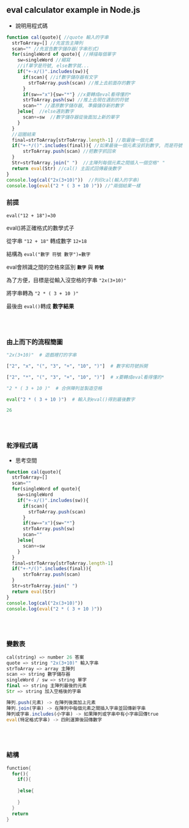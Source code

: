 ## eval calculator example in Node.js
- 說明用程式碼
```javascript
function cal(quote){ //quote 輸入的字串
  strToArray=[] //先宣告主陣列
  scan="" //先宣告數字儲存器(字串形式)
  for(singleWord of quote){ //掃描每個單字
    sw=singleWord //縮寫
    //if單字是符號, else數字就...
    if("+-x/()".includes(sw)){
      if(scan){ //if數字儲存器有文字
        strToArray.push(scan) //推上去前面存的數字
      }
      if(sw=="x"){sw="*"} //x要轉成eval看得懂的*
      strToArray.push(sw) //推上去現在遇到的符號
      scan="" //還原數字儲存器, 準備儲存新的數字
    }else{  //else遇到數字
      scan+=sw  //數字儲存器從後面加上新的單字
    }
  }
  //迴圈結束
  final=strToArray[strToArray.length-1] //取最後一個元素
  if("+-*/()".includes(final)){ //如果最後一個元素沒抓到數字, 而是符號
      strToArray.push(scan) //把數字抓回來
  }
  Str=strToArray.join(" ")  //主陣列每個元素之間插入一個空格" "
  return eval(Str) //cal() 主函式回傳最後數字
}
console.log(cal("2x(3+10)"))  //列印cal(輸入的字串)
console.log(eval("2 * ( 3 + 10 )")) //^兩個結果一樣
``` 
### 前提
`eval("12 + 18")=30`

eval()將正確格式的數學式子

從字串 `"12 + 18"` 轉成數字 `12+18`

結構為 `eval("數字 符號 數字")=數字`

eval會辨識之間的空格來區別 __`數字`__ 與 __`符號`__

為了方便，目標是從輸入沒空格的字串 `"2x(3+10)"`

將字串轉為 `"2 * ( 3 + 10 )"`

最後由 `eval()`轉成 __數字結果__

<br></br>
### 由上而下的流程簡圖
```python
"2x(3+10)"  # 遊戲裡打的字串

["2", "x", "(", "3", "+", "10", ")"]  # 數字和符號拆開

["2", "*", "(", "3", "+", "10", ")"]  # x要轉成eval看得懂的*

"2 * ( 3 + 10 )"  # 合併陣列並製造空格

eval("2 * ( 3 + 10 )")  # 輸入到eval()得到最後數字

26
```
<br></br>
### 乾淨程式碼
- 思考空間
```javascript
function cal(quote){
  strToArray=[]
  scan=""
  for(singleWord of quote){
    sw=singleWord
    if("+-x/()".includes(sw)){
      if(scan){
        strToArray.push(scan)
      }
      if(sw=="x"){sw="*"}
      strToArray.push(sw)
      scan=""
    }else{
      scan+=sw
    }
  }
  final=strToArray[strToArray.length-1]
  if("+-*/()".includes(final)){
      strToArray.push(scan)
  }
  Str=strToArray.join(" ")
  return eval(Str)
}
console.log(cal("2x(3+10)"))
console.log(eval("2 * ( 3 + 10 )"))
```
<br></br>
### 變數表
```rust
cal(string) => number 26 答案
quote => string "2x(3+10)" 輸入字串
strToArray => array 主陣列
scan => string 數字儲存器
singleWord / sw => string 單字
final => string 主陣列最後的元素
Str => string 加入空格後的字串
```
```javascript
陣列.push(元素) -> 在陣列後面加上元素
陣列.join(字串) -> 在陣列中每個元素之間插入字串並回傳新字串
陣列或字串.includes(小字串) -> 如果陣列或字串中有小字串回傳true
eval(特定格式字串) -> 四則運算後回傳數字
```
<br></br>
### 結構
```rust
function{
  for(){
    if(){
    
    }else{
    
    }
  }
  return
}
```
